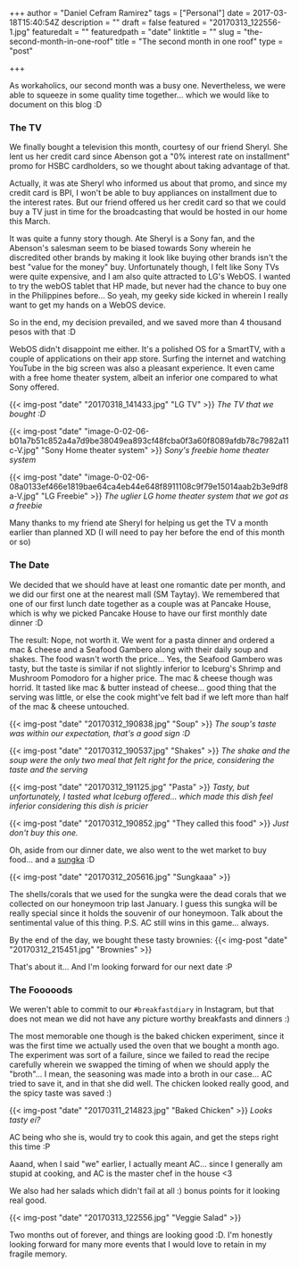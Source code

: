 +++
author = "Daniel Cefram Ramirez"
tags = ["Personal"]
date = 2017-03-18T15:40:54Z
description = ""
draft = false
featured = "20170313_122556-1.jpg"
featuredalt = ""
featuredpath = "date"
linktitle = ""
slug = "the-second-month-in-one-roof"
title = "The second month in one roof"
type = "post"

+++

As workaholics, our second month was a busy one. Nevertheless, we were able to squeeze in some quality time together... which we would like to document on this blog :D

### The TV

We finally bought a television this month, courtesy of our friend Sheryl. She lent us her credit card since Abenson got a "0% interest rate on installment" promo for HSBC cardholders, so we thought about taking advantage of that.

Actually, it was ate Sheryl who informed us about that promo, and since my credit card is BPI, I won't be able to buy appliances on installment due to the interest rates. But our friend offered us her credit card so that we could buy a TV just in time for the broadcasting that would be hosted in our home this March.

It was quite a funny story though. Ate Sheryl is a Sony fan, and the Abenson's salesman seem to be biased towards Sony wherein he discredited other brands by making it look like buying other brands isn't the best "value for the money" buy. Unfortunately though, I felt like Sony TVs were quite expensive, and I am also quite attracted to LG's WebOS. I wanted to try the webOS tablet that HP made, but never had the chance to buy one in the Philippines before... So yeah, my geeky side kicked in wherein I really want to get my hands on a WebOS device.

So in the end, my decision prevailed, and we saved more than 4 thousand pesos with that :D

WebOS didn't disappoint me either. It's a polished OS for a SmartTV, with a couple of applications on their app store. Surfing the internet and watching YouTube in the big screen was also a pleasant experience. It even came with a free home theater system, albeit an inferior one compared to what Sony offered.

{{< img-post "date" "20170318_141433.jpg" "LG TV" >}}
*The TV that we bought :D*

{{< img-post "date" "image-0-02-06-b01a7b51c852a4a7d9be38049ea893cf48fcba0f3a60f8089afdb78c7982a11c-V.jpg" "Sony Home theater system" >}}
*Sony's freebie home theater system*

{{< img-post "date" "image-0-02-06-08a0133ef466e1819bae64ca4eb44e648f8911108c9f79e15014aab2b3e9df8a-V.jpg" "LG Freebie" >}}
*The uglier LG home theater system that we got as a freebie*

Many thanks to my friend ate Sheryl for helping us get the TV a month earlier than planned XD (I will need to pay her before the end of this month or so)

### The Date

We decided that we should have at least one romantic date per month, and we did our first one at the nearest mall (SM Taytay). We remembered that one of our first lunch date together as a couple was  at Pancake House, which is why we picked Pancake House to have our first monthly date dinner :D

The result: Nope, not worth it. We went for a pasta dinner and ordered a mac & cheese and a Seafood Gambero along with their daily soup and shakes. The food wasn't worth the price... Yes, the Seafood Gambero was tasty, but the taste is similar if not slightly inferior to Iceburg's Shrimp and Mushroom Pomodoro for a higher price. The mac & cheese though was horrid. It tasted like mac & butter instead of cheese... good thing that the serving was little, or else the cook might've felt bad if we left more than half of the mac & cheese untouched.

{{< img-post "date" "20170312_190838.jpg" "Soup" >}}
*The soup's taste was within our expectation, that's a good sign :D*

{{< img-post "date" "20170312_190537.jpg" "Shakes" >}}
*The shake and the soup were the only two meal that felt right for the price, considering the taste and the serving*

{{< img-post "date" "20170312_191125.jpg" "Pasta" >}}
*Tasty, but unfortunately, I tasted what Iceburg offered... which made this dish feel inferior considering this dish is pricier*

{{< img-post "date" "20170312_190852.jpg" "They called this food" >}}
*Just don't buy this one.*

Oh, aside from our dinner date, we also went to the wet market to buy food... and a [sungka](https://www.youtube.com/watch?v=6lBTd7XJ_gk) :D

{{< img-post "date" "20170312_205616.jpg" "Sungkaaa" >}}

The shells/corals that we used for the sungka were the dead corals that we collected on our honeymoon trip last January. I guess this sungka will be really special since it holds the souvenir of our honeymoon. Talk about the sentimental value of this thing. P.S. AC still wins in this game... always.

By the end of the day, we bought these tasty brownies:
{{< img-post "date" "20170312_215451.jpg" "Brownies" >}}

That's about it... And I'm looking forward for our next date :P

### The Fooooods

We weren't able to commit to our `#breakfastdiary` in Instagram, but that does not mean we did not have any picture worthy breakfasts and dinners :)

The most memorable one though is the baked chicken experiment, since it was the first time we actually used the oven that we bought a month ago. The experiment was sort of a failure, since we failed to read the recipe carefully wherein we swapped the timing of when we should apply the "broth"... I mean, the seasoning was made into a broth in our case... AC tried to save it, and in that she did well. The chicken looked really good, and the spicy taste was saved :)

{{< img-post "date" "20170311_214823.jpg" "Baked Chicken" >}}
*Looks tasty ei?*

AC being who she is, would try to cook this again, and get the steps right this time :P

Aaand, when I said "we" earlier, I actually meant AC... since I generally am stupid at cooking, and AC is the master chef in the house <3

We also had her salads which didn't fail at all :) bonus points for it looking real good.

{{< img-post "date" "20170313_122556.jpg" "Veggie Salad" >}}

Two months out of forever, and things are looking good :D. I'm honestly looking forward for many more events that I would love to retain in my fragile memory.